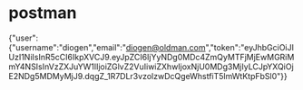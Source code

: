 # postman
{"user":{"username":"diogen","email":"diogen@oldman.com","token":"eyJhbGciOiJIUzI1NiIsInR5cCI6IkpXVCJ9.eyJpZCI6IjYyNDg0MDc4ZmQyMTFjMjEwMGRiMmY4NSIsInVzZXJuYW1lIjoiZGlvZ2VuIiwiZXhwIjoxNjU0MDg3MjIyLCJpYXQiOjE2NDg5MDMyMjJ9.dqgZ_1R7DLr3vzolzwDcQgeWhstfiT5lmWtKtpFbSl0"}}
